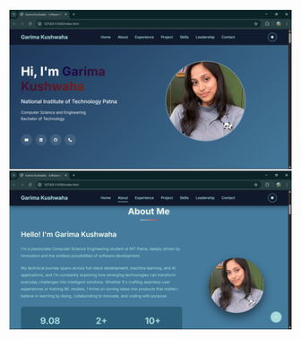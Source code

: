 ![image](https://github.com/Garimakushh/CODTECH/blob/7bb6cfd71a75d99378e1740ae131295e9afe551a/portfolio/port1.png)
![image](https://github.com/Garimakushh/CODTECH/blob/7bb6cfd71a75d99378e1740ae131295e9afe551a/portfolio/port2.png)
